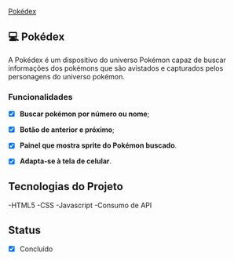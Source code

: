 <a href="https://pokedex-felipeleopoldino.netlify.app/">Pokédex</a>

## 💻 Pokédex
A Pokédex é um dispositivo do universo Pokémon capaz de buscar informações dos pokémons que são avistados e capturados pelos personagens do universo pokémon.


### Funcionalidades


- [x] **Buscar pokémon por número ou nome**;

- [x] **Botão de anterior e próximo**;

- [x] **Painel que mostra sprite do Pokémon buscado**.

- [x] **Adapta-se à tela de celular**.


## Tecnologias do Projeto

-HTML5
-CSS
-Javascript
-Consumo de API 



## Status


- [x] Concluído
